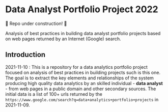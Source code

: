 # Data Analyst Portfolio Project 2022
🚧 Repo under construction! 🚧 

Analysis of best practices in building data analyst portfolio projects based on web pages returned by an Internet (Google) search.

## Introduction
2021-11-10 : This is a repository for a data analytics portfolio project focused on analysis of best practices in building projects such is this one. The goal is to extract the key elements and relationships of the system producing high quality data analytics by an skilled individual - **data analyst** - from web pages in a public domain and other secondary sources. The initial data is a list of 100+ urls returned by the `https://www.google.com/search?q=data+analytics+portfolio+projects` in 2021-11-09.

